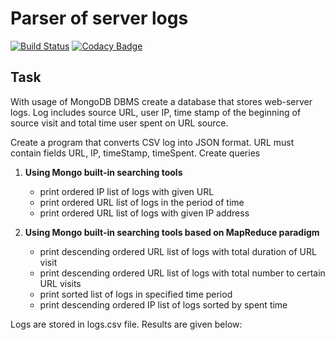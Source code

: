 # Parser of server logs

[![Build Status](https://travis-ci.org/MasterOfTheU/log-parser.svg?branch=master)](https://travis-ci.org/MasterOfTheU/log-parser)
[![Codacy Badge](https://api.codacy.com/project/badge/Grade/fa73983ba7864718a01b7392598361ad)](https://www.codacy.com/app/MasterOfTheU/log-parser?utm_source=github.com&amp;utm_medium=referral&amp;utm_content=MasterOfTheU/log-parser&amp;utm_campaign=Badge_Grade)

## Task
<p>With usage of MongoDB DBMS create a database that stores web-server logs. Log includes source URL,
user IP, time stamp of the beginning of source visit and total time user spent on URL source.

Create a program that converts CSV log into JSON format. URL must contain fields URL, IP, timeStamp, timeSpent. Create queries
1) <strong> Using Mongo built-in searching tools </strong>
 
    - print ordered IP list of logs with given URL
    - print ordered URL list of logs in the period of time
    - print ordered URL list of logs with given IP address 

2) <strong> Using Mongo built-in searching tools based on MapReduce paradigm </strong>

    - print descending ordered URL list of logs with total duration of URL visit
    - print descending ordered URL list of logs with total number to certain URL visits
    - print sorted list of logs in specified time period
    - print descending ordered IP list of logs sorted by spent time
    
Logs are stored in logs.csv file. Results are given below:
</p>

